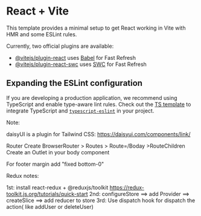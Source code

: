 # React + Vite

This template provides a minimal setup to get React working in Vite with HMR and some ESLint rules.

Currently, two official plugins are available:

- [@vitejs/plugin-react](https://github.com/vitejs/vite-plugin-react/blob/main/packages/plugin-react/README.md) uses [Babel](https://babeljs.io/) for Fast Refresh
- [@vitejs/plugin-react-swc](https://github.com/vitejs/vite-plugin-react-swc) uses [SWC](https://swc.rs/) for Fast Refresh

## Expanding the ESLint configuration

If you are developing a production application, we recommend using TypeScript and enable type-aware lint rules. Check out the [TS template](https://github.com/vitejs/vite/tree/main/packages/create-vite/template-react-ts) to integrate TypeScript and [`typescript-eslint`](https://typescript-eslint.io) in your project.



Note:

daisyUI is a plugin for Tailwind CSS:
https://daisyui.com/components/link/


Router
Create BrowserRouter > Routes > Route=/Boday >RouteChildren
Create an Outlet in your body component


For footer margin add "fixed bottom-0"






Redux notes:

1st: install react-redux + @reduxjs/toolkit  https://redux-toolkit.js.org/tutorials/quick-start
2nd: configureStore  ==> add Provider ==> createSlice ==> add reducer to store
3rd: Use dispatch hook for dispatch the action( like addUser or deleteUser)